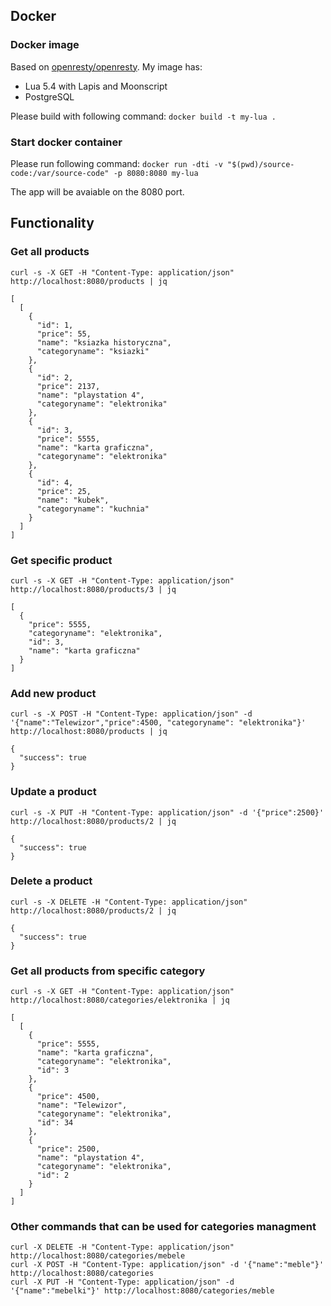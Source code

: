 ## Docker

### Docker image
Based on [openresty/openresty](https://hub.docker.com/r/openresty/openresty).
My image has:
* Lua 5.4 with Lapis and Moonscript
* PostgreSQL

Please build with following command:
`docker build -t my-lua .`

### Start docker container

Please run following command:
`docker run -dti -v "$(pwd)/source-code:/var/source-code" -p 8080:8080 my-lua`

The app will be avaiable on the 8080 port.

## Functionality

### Get all products

`curl -s -X GET -H "Content-Type: application/json" http://localhost:8080/products | jq`

```
[
  [
    {
      "id": 1,
      "price": 55,
      "name": "ksiazka historyczna",
      "categoryname": "ksiazki"
    },
    {
      "id": 2,
      "price": 2137,
      "name": "playstation 4",
      "categoryname": "elektronika"
    },
    {
      "id": 3,
      "price": 5555,
      "name": "karta graficzna",
      "categoryname": "elektronika"
    },
    {
      "id": 4,
      "price": 25,
      "name": "kubek",
      "categoryname": "kuchnia"
    }
  ]
]
```

### Get specific product

`curl -s -X GET -H "Content-Type: application/json" http://localhost:8080/products/3 | jq`

```
[
  {
    "price": 5555,
    "categoryname": "elektronika",
    "id": 3,
    "name": "karta graficzna"
  }
]
```

### Add new product

`curl -s -X POST -H "Content-Type: application/json" -d '{"name":"Telewizor","price":4500, "categoryname": "elektronika"}' http://localhost:8080/products | jq`

```
{
  "success": true
}
```

### Update a product

`curl -s -X PUT -H "Content-Type: application/json" -d '{"price":2500}' http://localhost:8080/products/2 | jq`

```
{
  "success": true
}
```

### Delete a product

`curl -s -X DELETE -H "Content-Type: application/json" http://localhost:8080/products/2 | jq`

```
{
  "success": true
}
```

### Get all products from specific category

`curl -s -X GET -H "Content-Type: application/json" http://localhost:8080/categories/elektronika | jq`
```
[
  [
    {
      "price": 5555,
      "name": "karta graficzna",
      "categoryname": "elektronika",
      "id": 3
    },
    {
      "price": 4500,
      "name": "Telewizor",
      "categoryname": "elektronika",
      "id": 34
    },
    {
      "price": 2500,
      "name": "playstation 4",
      "categoryname": "elektronika",
      "id": 2
    }
  ]
]
```

### Other commands that can be used for categories managment
```
curl -X DELETE -H "Content-Type: application/json" http://localhost:8080/categories/mebele
curl -X POST -H "Content-Type: application/json" -d '{"name":"meble"}' http://localhost:8080/categories
curl -X PUT -H "Content-Type: application/json" -d '{"name":"mebelki"}' http://localhost:8080/categories/meble
```
